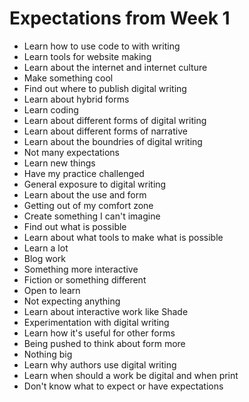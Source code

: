 # Expectations from Week 1

- Learn how to use code to with writing
- Learn tools for website making
- Learn about the internet and internet culture
- Make something cool
- Find out where to publish digital writing
- Learn about hybrid forms
- Learn coding
- Learn about different forms of digital writing
- Learn about different forms of narrative
- Learn about the boundries of digital writing
- Not many expectations
- Learn new things
- Have my practice challenged
- General exposure to digital writing
- Learn about the use and form
- Getting out of my comfort zone
- Create something I can't imagine
- Find out what is possible
- Learn about what tools to make what is possible
- Learn a lot
- Blog work
- Something more interactive
- Fiction or something different
- Open to learn
- Not expecting anything
- Learn about interactive work like Shade
- Experimentation with digital writing
- Learn how it's useful for other forms
- Being pushed to think about form more
- Nothing big
- Learn why authors use digital writing
- Learn when should a work be digital and when print
- Don't know what to expect or have expectations
